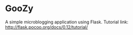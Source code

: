 # GooZy
A simple microblogging application using Flask. Tutorial link: http://flask.pocoo.org/docs/0.12/tutorial/

